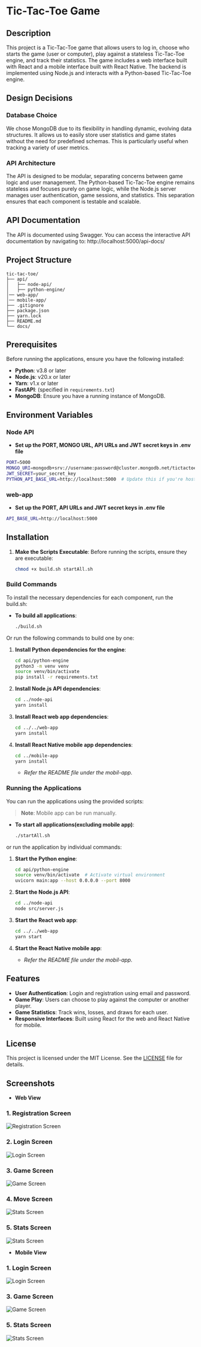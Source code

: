 # Tic-Tac-Toe Game

## Description

This project is a Tic-Tac-Toe game that allows users to log in, choose who starts the game (user or computer), play against a stateless Tic-Tac-Toe engine, and track their statistics. The game includes a web interface built with React and a mobile interface built with React Native. The backend is implemented using Node.js and interacts with a Python-based Tic-Tac-Toe engine.

## Design Decisions

### Database Choice
We chose MongoDB due to its flexibility in handling dynamic, evolving data structures. It allows us to easily store user statistics and game states without the need for predefined schemas. This is particularly useful when tracking a variety of user metrics.

### API Architecture
The API is designed to be modular, separating concerns between game logic and user management. The Python-based Tic-Tac-Toe engine remains stateless and focuses purely on game logic, while the Node.js server manages user authentication, game sessions, and statistics. This separation ensures that each component is testable and scalable.

## API Documentation

The API is documented using Swagger. You can access the interactive API documentation by navigating to: http://localhost:5000/api-docs/

## Project Structure

```
tic-tac-toe/
├── api/
│   ├── node-api/
│   ├── python-engine/
│── web-app/
│── mobile-app/
├── .gitignore
├── package.json
├── yarn.lock
├── README.md
└── docs/
```

## Prerequisites

Before running the applications, ensure you have the following installed:


- **Python**: v3.8 or later
- **Node.js**: v20.x or later
- **Yarn**: v1.x or later
- **FastAPI**: (specified in `requirements.txt`)
- **MongoDB**: Ensure you have a running instance of MongoDB.

## Environment Variables

### Node API
- **Set up the PORT, MONGO 
URL, API URLs and JWT secret keys in .env file**
```bash
PORT=5000
MONGO_URI=mongodb+srv://username:password@cluster.mongodb.net/tictactoe
JWT_SECRET=your_secret_key
PYTHON_API_BASE_URL=http://localhost:5000  # Update this if you're hosting Python engine elsewhere.
```
### web-app
- **Set up the PORT, API URLs and JWT secret keys in .env file**
```bash
API_BASE_URL=http://localhost:5000
```

## Installation
1. **Make the Scripts Executable**:
   Before running the scripts, ensure they are executable:
   ```bash
   chmod +x build.sh startAll.sh
### Build Commands

To install the necessary dependencies for each component, run the build.sh:

- **To build all applications**:
   ```bash
   ./build.sh
   ```

 Or run the following commands to build one by one:

1. **Install Python dependencies for the engine**:
   ```bash
   cd api/python-engine
   python3 -m venv venv
   source venv/bin/activate 
   pip install -r requirements.txt
   ```

2. **Install Node.js API dependencies**:
   ```bash
   cd ../node-api
   yarn install
   ```

3. **Install React web app dependencies**:
   ```bash
   cd ../../web-app
   yarn install
   ```

4. **Install React Native mobile app dependencies**:
   ```bash
   cd ../mobile-app
   yarn install
   ```
   - *Refer the README file under the mobil-app.*

### Running the Applications

You can run the applications using the provided scripts:
>**Note**: Mobile app can be run manually.
- **To start all applications(excluding mobile app)**:
   ```bash
   ./startAll.sh
   ```
or run the application by individual commands:

1. **Start the Python engine**:
   ```bash
   cd api/python-engine
   source venv/bin/activate  # Activate virtual environment
   uvicorn main:app --host 0.0.0.0 --port 8000
   ```

2. **Start the Node.js API**:
   ```bash
   cd ../node-api
   node src/server.js
   ```

3. **Start the React web app**:
   ```bash
   cd ../../web-app
   yarn start
   ```

4. **Start the React Native mobile app**:
   - *Refer the README file under the mobil-app.*

## Features

- **User Authentication**: Login and registration using email and password.
- **Game Play**: Users can choose to play against the computer or another player.
- **Game Statistics**: Track wins, losses, and draws for each user.
- **Responsive Interfaces**: Built using React for the web and React Native for mobile.

## License

This project is licensed under the MIT License. See the [LICENSE](LICENSE) file for details.

## Screenshots

- **Web View**
### 1. Registration Screen
![Registration Screen](./screenshots/user_registration.png)

### 2. Login Screen
![Login Screen](./screenshots/user_login.png)

### 3. Game Screen
![Game Screen](./screenshots/game_board.png)

### 4. Move Screen
![Stats Screen](./screenshots/move.png)

### 5. Stats Screen
![Stats Screen](./screenshots/stats.png)

- **Mobile View**
### 1. Login Screen
![Login Screen](./screenshots/login_m.png)

### 3. Game Screen
![Game Screen](./screenshots/move_m.png)

### 5. Stats Screen
![Stats Screen](./screenshots/stats_m.png)
